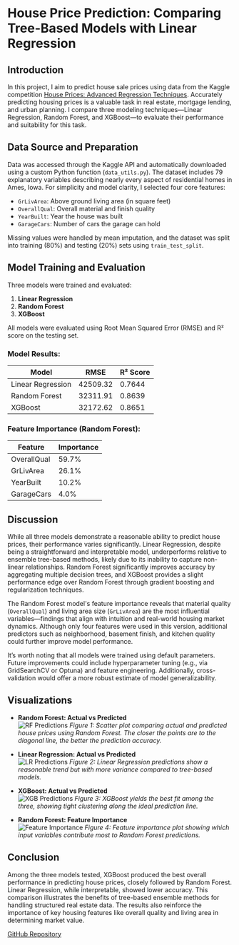 # House Price Prediction: Comparing Tree-Based Models with Linear Regression

## Introduction

In this project, I aim to predict house sale prices using data from the Kaggle competition [House Prices: Advanced Regression Techniques](https://www.kaggle.com/competitions/house-prices-advanced-regression-techniques). Accurately predicting housing prices is a valuable task in real estate, mortgage lending, and urban planning. I compare three modeling techniques—Linear Regression, Random Forest, and XGBoost—to evaluate their performance and suitability for this task.

## Data Source and Preparation

Data was accessed through the Kaggle API and automatically downloaded using a custom Python function (`data_utils.py`). The dataset includes 79 explanatory variables describing nearly every aspect of residential homes in Ames, Iowa. For simplicity and model clarity, I selected four core features:

- `GrLivArea`: Above ground living area (in square feet)  
- `OverallQual`: Overall material and finish quality  
- `YearBuilt`: Year the house was built  
- `GarageCars`: Number of cars the garage can hold  

Missing values were handled by mean imputation, and the dataset was split into training (80%) and testing (20%) sets using `train_test_split`.

## Model Training and Evaluation

Three models were trained and evaluated:

1. **Linear Regression**
2. **Random Forest**
3. **XGBoost**

All models were evaluated using Root Mean Squared Error (RMSE) and R² score on the testing set.

### Model Results:

| Model             | RMSE      | R² Score |
|-------------------|-----------|----------|
| Linear Regression | 42509.32  | 0.7644   |
| Random Forest     | 32311.91  | 0.8639   |
| XGBoost           | 32172.62  | 0.8651   |

### Feature Importance (Random Forest):

| Feature      | Importance |
|--------------|------------|
| OverallQual  | 59.7%      |
| GrLivArea    | 26.1%      |
| YearBuilt    | 10.2%      |
| GarageCars   | 4.0%       |

## Discussion

While all three models demonstrate a reasonable ability to predict house prices, their performance varies significantly. Linear Regression, despite being a straightforward and interpretable model, underperforms relative to ensemble tree-based methods, likely due to its inability to capture non-linear relationships. Random Forest significantly improves accuracy by aggregating multiple decision trees, and XGBoost provides a slight performance edge over Random Forest through gradient boosting and regularization techniques.

The Random Forest model's feature importance reveals that material quality (`OverallQual`) and living area size (`GrLivArea`) are the most influential variables—findings that align with intuition and real-world housing market dynamics. Although only four features were used in this version, additional predictors such as neighborhood, basement finish, and kitchen quality could further improve model performance.

It’s worth noting that all models were trained using default parameters. Future improvements could include hyperparameter tuning (e.g., via GridSearchCV or Optuna) and feature engineering. Additionally, cross-validation would offer a more robust estimate of model generalizability.

## Visualizations

- **Random Forest: Actual vs Predicted**  
  ![RF Predictions](images/rf_pred_vs_actual.png)
  *Figure 1: Scatter plot comparing actual and predicted house prices using Random Forest. The closer the points are to the diagonal line, the better the prediction accuracy.*

- **Linear Regression: Actual vs Predicted**  
  ![LR Predictions](images/lr_pred_vs_actual.png)
  *Figure 2: Linear Regression predictions show a reasonable trend but with more variance compared to tree-based models.*

- **XGBoost: Actual vs Predicted**  
  ![XGB Predictions](images/xgb_pred_vs_actual.png)
  *Figure 3: XGBoost yields the best fit among the three, showing tight clustering along the ideal prediction line.*


- **Random Forest: Feature Importance**  
  ![Feature Importance](images/rf_feature_importance.png)
  *Figure 4: Feature importance plot showing which input variables contribute most to Random Forest predictions.*

## Conclusion

Among the three models tested, XGBoost produced the best overall performance in predicting house prices, closely followed by Random Forest. Linear Regression, while interpretable, showed lower accuracy. This comparison illustrates the benefits of tree-based ensemble methods for handling structured real estate data. The results also reinforce the importance of key housing features like overall quality and living area in determining market value.

[GitHub Repository](https://github.com/Tiff0416/house-price-prediction)
